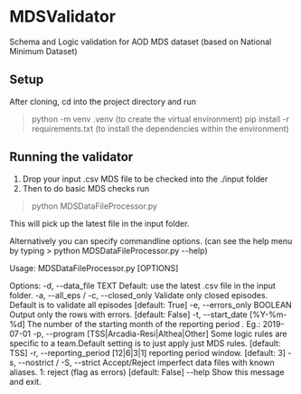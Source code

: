# MDSValidator
Schema and Logic validation for AOD MDS dataset (based on National Minimum Dataset)

## Setup

After cloning, cd into the project directory and run
> python -m venv .venv        (to create the virtual environment)
> pip install -r requirements.txt  (to install the dependencies within the environment)

## Running the validator
1. Drop your input .csv MDS file to be checked into the ./input folder
2. Then to do basic MDS checks run
> python MDSDataFileProcessor.py

This will pick up the latest file in the input folder. 

Alternatively you can specify commandline options. (can see the help menu by typing > python MDSDataFileProcessor.py --help)

Usage: MDSDataFileProcessor.py [OPTIONS]

Options:
  -d, --data_file TEXT            Default: use the latest .csv file in the
                                  input folder.
  -a, --all_eps / -c, --closed_only
                                  Validate only closed episodes. Default is to
                                  validate all episodes  [default: True]
  -e, --errors_only BOOLEAN       Output only the rows with errors.  [default:
                                  False]
  -t, --start_date [%Y-%m-%d]     The number of the starting month of the
                                  reporting period . Eg.: 2019-07-01
  -p, --program [TSS|Arcadia-Resi|Althea|Other]
                                  Some logic rules are specific to a
                                  team.Default setting is to just apply just
                                  MDS rules.  [default: TSS]
  -r, --reporting_period [12|6|3|1]
                                  reporting period window.  [default: 3]
  -s, --nostrict / -S, --strict   Accept/Reject imperfect data files with
                                  known aliases.
                                  1: reject (flag as errors)
                                  [default: False]
  --help                          Show this message and exit.
